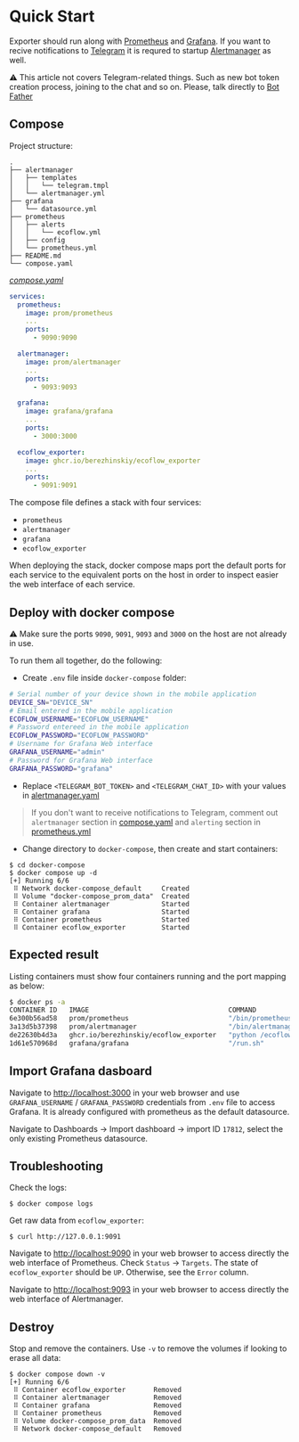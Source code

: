 # Quick Start

Exporter should run along with [Prometheus](http://prometheus.io) and [Grafana](https://grafana.com). If you want to recive notifications to [Telegram](https://telegram.org) it is requred to startup [Alertmanager](https://prometheus.io/docs/alerting/latest/alertmanager/) as well.

⚠️ This article not covers Telegram-related things. Such as new bot token creation process, joining to the chat and so on. Please, talk directly to [Bot Father](https://telegram.me/BotFather)

## Compose

Project structure:

```plain
.
├── alertmanager
│   ├── templates
│   │   └── telegram.tmpl
│   └── alertmanager.yml
├── grafana
│   └── datasource.yml
├── prometheus
│   ├── alerts
│   │   └── ecoflow.yml
│   ├── config
│   └── prometheus.yml
├── README.md
└── compose.yaml
```

[_compose.yaml_](compose.yaml)

```yaml
services:
  prometheus:
    image: prom/prometheus
    ...
    ports:
      - 9090:9090

  alertmanager:
    image: prom/alertmanager
    ...
    ports:
      - 9093:9093

  grafana:
    image: grafana/grafana
    ...
    ports:
      - 3000:3000

  ecoflow_exporter:
    image: ghcr.io/berezhinskiy/ecoflow_exporter
    ...
    ports:
      - 9091:9091
```

The compose file defines a stack with four services:

- `prometheus`
- `alertmanager`
- `grafana`
- `ecoflow_exporter`

When deploying the stack, docker compose maps port the default ports for each service to the equivalent ports on the host in order to inspect easier the web interface of each service.

## Deploy with docker compose

⚠️ Make sure the ports `9090`, `9091`, `9093` and `3000` on the host are not already in use.

To run them all together, do the following:

- Create `.env` file inside `docker-compose` folder:

```bash
# Serial number of your device shown in the mobile application
DEVICE_SN="DEVICE_SN"
# Email entered in the mobile application
ECOFLOW_USERNAME="ECOFLOW_USERNAME"
# Password entereed in the mobile application
ECOFLOW_PASSWORD="ECOFLOW_PASSWORD"
# Username for Grafana Web interface
GRAFANA_USERNAME="admin"
# Password for Grafana Web interface
GRAFANA_PASSWORD="grafana"
```

- Replace `<TELEGRAM_BOT_TOKEN>` and `<TELEGRAM_CHAT_ID>` with your values in [alertmanager.yaml](alertmanager/alertmanager.yml#L39-L40)

> If you don't want to receive notifications to Telegram, comment out `alertmanager` section in [compose.yaml](compose.yaml#L14-L23) and `alerting` section in [prometheus.yml](prometheus/prometheus.yml#L7-L12)

- Change directory to `docker-compose`, then create and start containers:

```plain
$ cd docker-compose
$ docker compose up -d
[+] Running 6/6
 ⠿ Network docker-compose_default     Created
 ⠿ Volume "docker-compose_prom_data"  Created
 ⠿ Container alertmanager             Started
 ⠿ Container grafana                  Started
 ⠿ Container prometheus               Started
 ⠿ Container ecoflow_exporter         Started

```

## Expected result

Listing containers must show four containers running and the port mapping as below:

```bash
$ docker ps -a
CONTAINER ID   IMAGE                                   COMMAND                  CREATED              STATUS          PORTS                                       NAMES
6e300b56ad58   prom/prometheus                         "/bin/prometheus --c…"   About a minute ago   Up 59 seconds   0.0.0.0:9090->9090/tcp, :::9090->9090/tcp   prometheus
3a13d5b37398   prom/alertmanager                       "/bin/alertmanager -…"   About a minute ago   Up 59 seconds   0.0.0.0:9093->9093/tcp, :::9093->9093/tcp   alertmanager
de22630b4d3a   ghcr.io/berezhinskiy/ecoflow_exporter   "python /ecoflow_exp…"   About a minute ago   Up 59 seconds   0.0.0.0:9091->9091/tcp, :::9091->9091/tcp   ecoflow_exporter
1d61e570968d   grafana/grafana                         "/run.sh"                About a minute ago   Up 59 seconds   0.0.0.0:3000->3000/tcp, :::3000->3000/tcp   grafana

```

## Import Grafana dasboard

Navigate to [http://localhost:3000](http://localhost:3000) in your web browser and use `GRAFANA_USERNAME` / `GRAFANA_PASSWORD` credentials from `.env` file to access Grafana. It is already configured with prometheus as the default datasource.

Navigate to Dashboards → Import dashboard → import ID `17812`, select the only existing Prometheus datasource.

## Troubleshooting

Check the logs:

```plain
$ docker compose logs
```

Get raw data from `ecoflow_exporter`:

```plain
$ curl http://127.0.0.1:9091
```

Navigate to [http://localhost:9090](http://localhost:9090) in your web browser to access directly the web interface of Prometheus. Check `Status` → `Targets`. The state of `ecoflow_exporter` should be `UP`. Otherwise, see the `Error` column.

Navigate to [http://localhost:9093](http://localhost:9093) in your web browser to access directly the web interface of Alertmanager.

## Destroy

Stop and remove the containers. Use `-v` to remove the volumes if looking to erase all data:

```plain
$ docker compose down -v
[+] Running 6/6
 ⠿ Container ecoflow_exporter       Removed
 ⠿ Container alertmanager           Removed
 ⠿ Container grafana                Removed
 ⠿ Container prometheus             Removed
 ⠿ Volume docker-compose_prom_data  Removed
 ⠿ Network docker-compose_default   Removed
```
